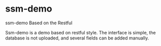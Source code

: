 # ssm-demo
ssm-demo Based on the Restful

Ssm-demo is a demo based on restful style. 
The interface is simple, the database is not uploaded, and several fields can be added manually.
